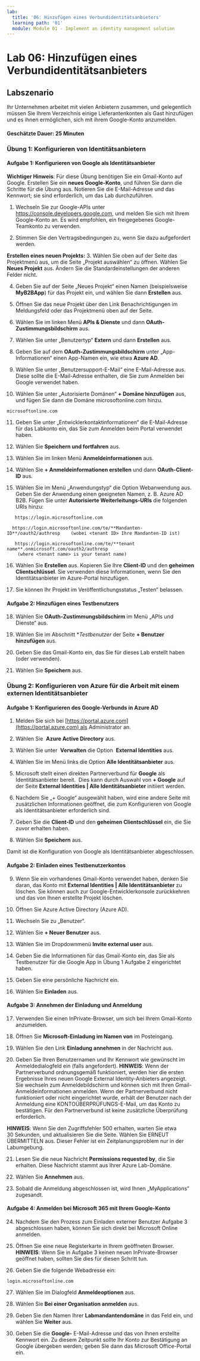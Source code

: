 ```yaml
---
lab:
  title: '06: Hinzufügen eines Verbundidentitätsanbieters'
  learning path: '01'
  module: Module 01 - Implement an identity management solution
---
```


# Lab 06: Hinzufügen eines Verbundidentitätsanbieters

## Labszenario

Ihr Unternehmen arbeitet mit vielen Anbietern zusammen, und gelegentlich müssen Sie Ihrem Verzeichnis einige Lieferantenkonten als Gast hinzufügen und es ihnen ermöglichen, sich mit ihrem Google-Konto anzumelden.

#### Geschätzte Dauer: 25 Minuten

### Übung 1: Konfigurieren von Identitätsanbietern

#### Aufgabe 1: Konfigurieren von Google als Identitätsanbieter

**Wichtiger Hinweis**: Für diese Übung benötigen Sie ein Gmail-Konto auf Google. Erstellen Sie ein **neues Google-Konto**, und führen Sie dann die Schritte für die Übung aus.  Notieren Sie die E-Mail-Adresse und das Kennwort; sie sind erforderlich, um das Lab durchzuführen.

1. Wechseln Sie zur Google-APIs unter https://console.developers.google.com, und melden Sie sich mit Ihrem Google-Konto an. Es wird empfohlen, ein freigegebenes Google-Teamkonto zu verwenden.

2. Stimmen Sie den Vertragsbedingungen zu, wenn Sie dazu aufgefordert werden.

**Erstellen eines neuen Projekts:**
3. Wählen Sie oben auf der Seite das Projektmenü aus, um die Seite „Projekt auswählen“ zu öffnen. Wählen Sie **Neues Projekt** aus.  Ändern Sie die Standardeinstellungen der anderen Felder nicht.

4. Geben Sie auf der Seite „Neues Projekt“ einen Namen (beispielsweise **MyB2BApp**) für das Projekt ein, und wählen Sie dann **Erstellen** aus.

5. Öffnen Sie das neue Projekt über den Link Benachrichtigungen im Meldungsfeld oder das Projektmenü oben auf der Seite.

6. Wählen Sie im linken Menü **APIs & Dienste** und dann **OAuth-Zustimmungsbildschirm** aus.

7. Wählen Sie unter „Benutzertyp“ **Extern** und dann **Erstellen** aus.

8. Geben Sie auf dem **OAuth-Zustimmungsbildschirm** unter „App-Informationen“ einen App-Namen ein, wie etwa **Azure AD**.

9. Wählen Sie unter „Benutzersupport-E-Mail“ eine E-Mail-Adresse aus. Diese sollte die E-Mail-Adresse enthalten, die Sie zum Anmelden bei Google verwendet haben.

10. Wählen Sie unter „Autorisierte Domänen“ **+ Domäne hinzufügen** aus, und fügen Sie dann die Domäne microsoftonline.com hinzu.

   ```
   microsoftonline.com
   ```

11. Geben Sie unter „Entwicklerkontaktinformationen“ die E-Mail-Adresse für das Labkonto ein, das Sie zum Anmelden beim Portal verwendet haben.

12. Wählen Sie **Speichern und fortfahren** aus.

13. Wählen Sie im linken Menü **Anmeldeinformationen** aus.

14. Wählen Sie **+ Anmeldeinformationen erstellen** und dann **OAuth-Client-ID** aus.

15. Wählen Sie im Menü „Anwendungstyp“ die Option Webanwendung aus. Geben Sie der Anwendung einen geeigneten Namen, z. B. Azure AD B2B. Fügen Sie unter **Autorisierte Weiterleitungs-URIs** die folgenden URIs hinzu:

   ```
      https://login.microsoftonline.com
   ```
      https://login.microsoftonline.com/te/**Mandanten-ID**/oauth2/authresp    (wobei <tenant ID> Ihre Mandanten-ID ist)
   ```
      https://login.microsoftonline.com/te/**tenant name**.onmicrosoft.com/oauth2/authresp
       (where <tenant name> is your tenant name)
   ```

16. Wählen Sie **Erstellen** aus. Kopieren Sie Ihre **Client-ID** und den **geheimen Clientschlüssel**. Sie verwenden diese Informationen, wenn Sie den Identitätsanbieter im Azure-Portal hinzufügen.

17. Sie können Ihr Projekt im Veröffentlichungsstatus „Testen“ belassen.

#### Aufgabe 2: Hinzufügen eines Testbenutzers
18. Wählen Sie **OAuth-Zustimmungsbildschirm** im Menü „APIs und Dienste“ aus.

19. Wählen Sie im Abschnitt **Testbenutzer* der Seite **+ Benutzer hinzufügen** aus.

20. Geben Sie das Gmail-Konto ein, das Sie für dieses Lab erstellt haben (oder verwenden).

21. Wählen Sie **Speichern** aus.


### Übung 2: Konfigurieren von Azure für die Arbeit mit einem externen Identitätsanbieter

#### Aufgabe 1: Konfigurieren des Google-Verbunds in Azure AD
1. Melden Sie sich bei [https://portal.azure.com](https://portal.azure.com) als Administrator an.

2. Wählen Sie  **Azure Active Directory** aus.

3. Wählen Sie unter  **Verwalten** die Option  **External Identities** aus.

4. Wählen Sie im Menü links die Option **Alle Identitätsanbieter** aus.

5. Microsoft stellt einen direkten Partnerverbund für **Google** als Identitätsanbieter bereit.  Dies kann durch Auswahl von **+ Google** auf der Seite **External Identities | Alle Identitätsanbieter** initiiert werden.
 
6. Nachdem Sie „+ Google“ ausgewählt haben, wird eine andere Seite mit zusätzlichen Informationen geöffnet, die zum Konfigurieren von Google als Identitätsanbieter erforderlich sind.  

7. Geben Sie die **Client-ID** und den **geheimen Clientschlüssel** ein, die Sie zuvor erhalten haben.

8. Wählen Sie **Speichern** aus.

Damit ist die Konfiguration von Google als Identitätsanbieter abgeschlossen.

#### Aufgabe 2: Einladen eines Testbenutzerkontos
9. Wenn Sie ein vorhandenes Gmail-Konto verwendet haben, denken Sie daran, das Konto mit **External Identities | Alle Identitätsanbieter** zu löschen. Sie können auch zur Google-Entwicklerkonsole zurückkehren und das von Ihnen erstellte Projekt löschen.

10. Öffnen Sie Azure Active Directory (Azure AD).

11. Wechseln Sie zu „Benutzer“.

12. Wählen Sie **+ Neuer Benutzer** aus.

13. Wählen Sie im Dropdownmenü **Invite external user** aus.

14. Geben Sie die Informationen für das Gmail-Konto ein, das Sie als Testbenutzer für die Google App in Übung 1 Aufgabe 2 eingerichtet haben.

15. Geben Sie eine persönliche Nachricht ein.

16. Wählen Sie **Einladen** aus.

#### Aufgabe 3: Annehmen der Einladung und Anmeldung
17. Verwenden Sie einen InPrivate-Browser, um sich bei Ihrem Gmail-Konto anzumelden.

18. Öffnen Sie **Microsoft-Einladung im Namen von** im Posteingang.

19. Wählen Sie den Link **Einladung annehmen** in der Nachricht aus.

20. Geben Sie Ihren Benutzernamen und Ihr Kennwort wie gewünscht im Anmeldedialogfeld ein (falls angefordert).
   **HINWEIS**: Wenn der Partnerverbund ordnungsgemäß funktioniert, werden hier die ersten Ergebnisse Ihres neuen Google External Identity-Anbieters angezeigt.  Sie wechseln zum Anmeldebildschirm und können sich mit Ihren Gmail-Anmeldeinformationen anmelden.  Wenn der Partnerverbund nicht funktioniert oder nicht eingerichtet wurde, erhält der Benutzer nach der Anmeldung eine KONTOÜBERPRÜFUNGS-E-Mail, um das Konto zu bestätigen.  Für den Partnerverbund ist keine zusätzliche Überprüfung erforderlich.

   **HINWEIS**: Wenn Sie den Zugriffsfehler 500 erhalten, warten Sie etwa 30 Sekunden, und aktualisieren Sie die Seite.  Wählen Sie ERNEUT ÜBERMITTELN aus.  Dieser Fehler ist ein Zeitplanungsproblem nur in der Labumgebung.

21. Lesen Sie die neue Nachricht **Permissions requested by**, die Sie erhalten.  Diese Nachricht stammt aus Ihrer Azure Lab-Domäne.

22. Wählen Sie **Annehmen** aus.

23. Sobald die Anmeldung abgeschlossen ist, wird Ihnen „MyApplications“ zugesandt.

#### Aufgabe 4: Anmelden bei Microsoft 365 mit Ihrem Google-Konto
24. Nachdem Sie den Prozess zum Einladen externer Benutzer Aufgabe 3 abgeschlossen haben, können Sie sich direkt bei Microsoft Online anmelden.

25. Öffnen Sie eine neue Registerkarte in Ihrem geöffneten Browser.
   **HINWEIS**: Wenn Sie in Aufgabe 3 keinen neuen InPrivate-Browser geöffnet haben, sollten Sie dies für diesen Schritt tun.

26. Geben Sie die folgende Webadresse ein:

   ```
   login.microsoftonline.com
   ```

27. Wählen Sie im Dialogfeld **Anmeldeoptionen** aus.
 
28. Wählen Sie **Bei einer Organisation anmelden** aus.

29. Geben Sie den Namen Ihrer **Labmandantendomäne** in das Feld ein, und wählen Sie **Weiter** aus.

30. Geben Sie die **Google-** E-Mail-Adresse und das von Ihnen erstellte Kennwort ein.
Zu diesem Zeitpunkt sollte Ihr Konto zur Bestätigung an Google übergeben werden; geben Sie dann das Microsoft Office-Portal ein.
